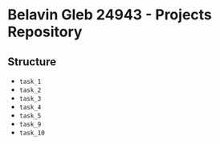 # Belavin Gleb 24943 - Projects Repository

## Structure
- `task_1` 
- `task_2`  
- `task_3`
- `task_4`
- `task_5`
- `task_9`
- `task_10`
